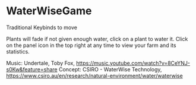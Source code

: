 # WaterWiseGame
Traditional Keybinds to move

Plants will fade if not given enough water, click on a plant to water it. Click on the panel icon in the top right at any time to view your farm and its statistics.

Music: Undertale, Toby Fox, https://music.youtube.com/watch?v=8CeYNJ-s0Kw&feature=share
Concept: CSIRO - WaterWise Technology, https://www.csiro.au/en/research/natural-environment/water/waterwise
